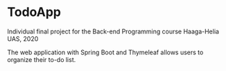 # TodoApp
Individual final project for the Back-end Programming course Haaga-Helia UAS, 2020

The web application with Spring Boot and Thymeleaf allows users to organize their to-do list. 
